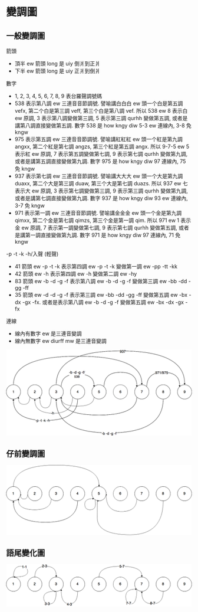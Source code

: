 # 變調圖

## 一般變調圖

箭頭

* 頂半 ew 箭頭 long 是 uiy 倒爿到正爿
* 下半 ew 箭頭 long 是 uiy 正爿到倒爿

數字

* 1, 2, 3, 4, 5, 6, 7, 8, 9 表台羅聲調號碼
* 538 表示第八調 ew 三連音音節調號. 譬喻講白白白 ew 頭一个白是第五調 vefx, 第二个白是第三調 veff, 第三个白是第八調 vef. 所以 538 ew 8 表示白 ew 原調, 3 表示第八調變做第三調, 5 表示第三調 qurhh 變做第五調, 或者是講第八調直接變做第五調. 數字 538 是 how kngy diw 5-3 ew 連線內, 3-8 免 kngw
* 975 表示第五調 ew 三連音音節調號. 譬喻講紅紅紅 ew 頭一个紅是第九調 angxx, 第二个紅是第七調 angzs, 第三个紅是第五調 angx. 所以 9-7-5 ew 5 表示紅 ew 原調, 7 表示第五調變做第七調, 9 表示第七調 qurhh 變做第九調, 或者是講第五調直接變做第九調. 數字 975 是 how kngy diw 97 連線內, 75 免 kngw
* 937 表示第七調 ew 三連音音節調號. 譬喻講大大大 ew 頭一个大是第九調 duaxx, 第二个大是第三調 duaw, 第三个大是第七調 duazs. 所以 937 ew 七表示大 ew 原調, 3 表示第七調變做第三調, 9 表示第三調 qurhh 變做第九調, 或者是講第七調直接變做第九調. 數字 937 是 how kngy diw 93 ew 連線內, 3-7 免 kngw
* 971 表示第一調 ew 三連音音節調號. 譬喻講金金金 ew 頭一个金是第九調 qimxx, 第二个金是第七調 qimzs, 第三个金是第一調 qim. 所以 971 ew 1 表示金 ew 原調, 7 表示第一調變做第七調, 9 表示第七調 qurhh 變做第五調, 或者是講第一調直接變做第九調. 數字 971 是 how kngy diw 97 連線內, 71 免 kngw

-p -t -k -h/入聲 (輕聲)

* 41 箭頭 ew -p -t -k 表示第四調 ew -p -t -k 變做第一調 ew -pp -tt -kk
* 42 箭頭 ew -h 表示第四調 ew -h 變做第二調 ew -hy
* 83 箭頭 ew -b -d -g -f 表示第八調 ew -b -d -g -f 變做第三調 ew -bb -dd -gg -ff
* 35 箭頭 ew -d -d -g -f 表示第三調 ew -bb -dd -gg -ff 變做第五調 ew -bx -dx -gx -fx. 或者是表示第八調 ew -b -d -g -f 變做第五調 ew -bx -dx -gx -fx

連線

* 線內有數字 ew 是三連音變調
* 線內無數字 ew diurff mw 是三連音變調

<img src="https://github.com/sotronx/susiahetong/blob/master/tone-sandhi.png">

## 仔前變調圖

<img src="https://github.com/sotronx/susiahetong/blob/master/tone-sandhi-of-a.png">

## 語尾變化圖

<img src="https://github.com/sotronx/susiahetong/blob/master/inflection.png">
